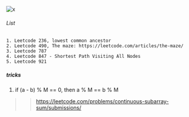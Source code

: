 ![x](https://raw.githubusercontent.com/shenweihai1/imageUrlService/master/0_2.jpg)
###### List
```
1. Leetcode 236, lowest common ancestor
2. Leetcode 490, The maze: https://leetcode.com/articles/the-maze/
3. Leetcode 787
4. Leetcode 847 - Shortest Path Visiting All Nodes
5. Leetcode 921
```

##### tricks
1. if (a - b) % M == 0, then a % M == b % M
>> https://leetcode.com/problems/continuous-subarray-sum/submissions/
